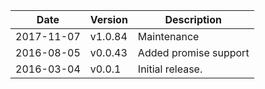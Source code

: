| Date        | Version | Description |
| ----------- | ------- | ----------- |
| 2017-11-07  | v1.0.84 | Maintenance |
| 2016-08-05  | v0.0.43 | Added promise support |
| 2016-03-04  | v0.0.1  | Initial release. |
